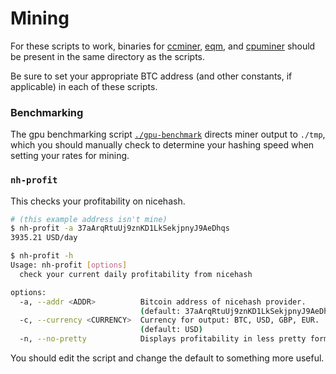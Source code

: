 # Mining

For these scripts to work, binaries for
[ccminer](https://github.com/tpruvot/ccminer),
[eqm](https://github.com/nicehash/nheqminer), and
[cpuminer](https://github.com/JayDDee/cpuminer-opt) should be present in the
same directory as the scripts.

Be sure to set your appropriate BTC address (and other constants, if
applicable) in each of these scripts.

### Benchmarking

The gpu benchmarking script [`./gpu-benchmark`](./gpu-benchmark) directs
miner output to `./tmp`, which you should manually check to determine your
hashing speed when setting your rates for mining.

### `nh-profit`

This checks your profitability on nicehash.
```sh
# (this example address isn't mine)
$ nh-profit -a 37aArqRtuUj9znKD1LkSekjpnyJ9AeDhqs
3935.21 USD/day

$ nh-profit -h
Usage: nh-profit [options]
  check your current daily profitability from nicehash

options:
  -a, --addr <ADDR>          Bitcoin address of nicehash provider.
                             (default: 37aArqRtuUj9znKD1LkSekjpnyJ9AeDhqs)
  -c, --currency <CURRENCY>  Currency for output: BTC, USD, GBP, EUR.
                             (default: USD)
  -n, --no-pretty            Displays profitability in less pretty format.
```

You should edit the script and change the default to something more useful.
